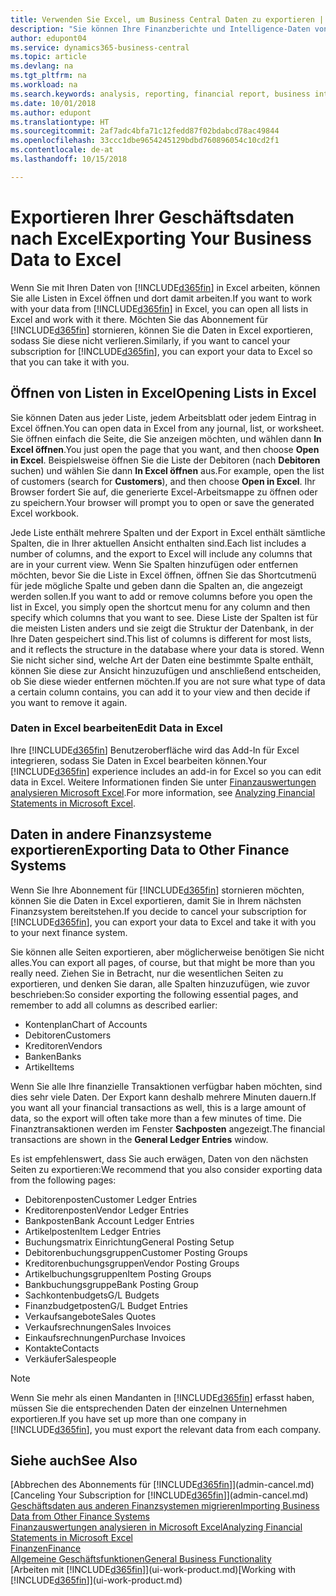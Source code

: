 ```yaml
---
title: Verwenden Sie Excel, um Business Central Daten zu exportieren | Microsoft Docs
description: "Sie können Ihre Finanzberichte und Intelligence-Daten von Business Central in Excel exportieren, oder Ihre Financials Daten in Excel öffnen."
author: edupont04
ms.service: dynamics365-business-central
ms.topic: article
ms.devlang: na
ms.tgt_pltfrm: na
ms.workload: na
ms.search.keywords: analysis, reporting, financial report, business intelligence, BI, Excel
ms.date: 10/01/2018
ms.author: edupont
ms.translationtype: HT
ms.sourcegitcommit: 2af7adc4bfa71c12fedd87f02bdabcd78ac49844
ms.openlocfilehash: 33ccc1dbe9654245129bdbd760896054c10cd2f1
ms.contentlocale: de-at
ms.lasthandoff: 10/15/2018

---
```

# <a name="exporting-your-business-data-to-excel"></a><span data-ttu-id="81806-103">Exportieren Ihrer Geschäftsdaten nach Excel</span><span class="sxs-lookup"><span data-stu-id="81806-103">Exporting Your Business Data to Excel</span></span>
<span data-ttu-id="81806-104">Wenn Sie mit Ihren Daten von [!INCLUDE[d365fin](includes/d365fin_md.md)] in Excel arbeiten, können Sie alle Listen in Excel öffnen und dort damit arbeiten.</span><span class="sxs-lookup"><span data-stu-id="81806-104">If you want to work with your data from [!INCLUDE[d365fin](includes/d365fin_md.md)] in Excel, you can open all lists in Excel and work with it there.</span></span> <span data-ttu-id="81806-105">Möchten Sie das Abonnement für [!INCLUDE[d365fin](includes/d365fin_md.md)] stornieren, können Sie die Daten in Excel exportieren, sodass Sie diese nicht verlieren.</span><span class="sxs-lookup"><span data-stu-id="81806-105">Similarly, if you want to cancel your subscription for [!INCLUDE[d365fin](includes/d365fin_md.md)], you can export your data to Excel so that you can take it with you.</span></span>

## <a name="opening-lists-in-excel"></a><span data-ttu-id="81806-106">Öffnen von Listen in Excel</span><span class="sxs-lookup"><span data-stu-id="81806-106">Opening Lists in Excel</span></span>
<span data-ttu-id="81806-107">Sie können Daten aus jeder Liste, jedem Arbeitsblatt oder jedem Eintrag in Excel öffnen.</span><span class="sxs-lookup"><span data-stu-id="81806-107">You can open data in Excel from any journal, list, or worksheet.</span></span> <span data-ttu-id="81806-108">Sie öffnen einfach die Seite, die Sie anzeigen möchten, und wählen dann **In Excel öffnen**.</span><span class="sxs-lookup"><span data-stu-id="81806-108">You just open the page that you want, and then choose **Open in Excel**.</span></span> <span data-ttu-id="81806-109">Beispielsweise öffnen Sie die Liste der Debitoren (nach **Debitoren** suchen) und wählen Sie dann **In Excel öffnen** aus.</span><span class="sxs-lookup"><span data-stu-id="81806-109">For example, open the list of customers (search for **Customers**), and then choose **Open in Excel**.</span></span> <span data-ttu-id="81806-110">Ihr Browser fordert Sie auf, die generierte Excel-Arbeitsmappe zu öffnen oder zu speichern.</span><span class="sxs-lookup"><span data-stu-id="81806-110">Your browser will prompt you to open or save the generated Excel workbook.</span></span>  

<span data-ttu-id="81806-111">Jede Liste enthält mehrere Spalten und der Export in Excel enthält sämtliche Spalten, die in Ihrer aktuellen Ansicht enthalten sind.</span><span class="sxs-lookup"><span data-stu-id="81806-111">Each list includes a number of columns, and the export to Excel will include any columns that are in your current view.</span></span> <span data-ttu-id="81806-112">Wenn Sie Spalten hinzufügen oder entfernen möchten, bevor Sie die Liste in Excel öffnen, öffnen Sie das Shortcutmenü für jede mögliche Spalte und geben dann die Spalten an, die angezeigt werden sollen.</span><span class="sxs-lookup"><span data-stu-id="81806-112">If you want to add or remove columns before you open the list in Excel, you simply open the shortcut menu for any column and then specify which columns that you want to see.</span></span> <span data-ttu-id="81806-113">Diese Liste der Spalten ist für die meisten Listen anders und sie zeigt die Struktur der Datenbank, in der Ihre Daten gespeichert sind.</span><span class="sxs-lookup"><span data-stu-id="81806-113">This list of columns is different for most lists, and it reflects the structure in the database where your data is stored.</span></span> <span data-ttu-id="81806-114">Wenn Sie nicht sicher sind, welche Art der Daten eine bestimmte Spalte enthält, können Sie diese zur Ansicht hinzuzufügen und anschließend entscheiden, ob Sie diese wieder entfernen möchten.</span><span class="sxs-lookup"><span data-stu-id="81806-114">If you are not sure what type of data a certain column contains, you can add it to your view and then decide if you want to remove it again.</span></span>  

### <a name="edit-data-in-excel"></a><span data-ttu-id="81806-115">Daten in Excel bearbeiten</span><span class="sxs-lookup"><span data-stu-id="81806-115">Edit Data in Excel</span></span>
<span data-ttu-id="81806-116">Ihre [!INCLUDE[d365fin](includes/d365fin_md.md)] Benutzeroberfläche wird das Add-In für Excel integrieren, sodass Sie Daten in Excel bearbeiten können.</span><span class="sxs-lookup"><span data-stu-id="81806-116">Your [!INCLUDE[d365fin](includes/d365fin_md.md)] experience includes an add-in for Excel so you can edit data in Excel.</span></span> <span data-ttu-id="81806-117">Weitere Informationen finden Sie unter [Finanzauswertungen analysieren Microsoft Excel](finance-analyze-excel.md).</span><span class="sxs-lookup"><span data-stu-id="81806-117">For more information, see [Analyzing Financial Statements in Microsoft Excel](finance-analyze-excel.md).</span></span>  

## <a name="exporting-data-to-other-finance-systems"></a><span data-ttu-id="81806-118">Daten in andere Finanzsysteme exportieren</span><span class="sxs-lookup"><span data-stu-id="81806-118">Exporting Data to Other Finance Systems</span></span>
<span data-ttu-id="81806-119">Wenn Sie Ihre Abonnement für [!INCLUDE[d365fin](includes/d365fin_md.md)] stornieren möchten, können Sie die Daten in Excel exportieren, damit Sie in Ihrem nächsten Finanzsystem bereitstehen.</span><span class="sxs-lookup"><span data-stu-id="81806-119">If you decide to cancel your subscription for [!INCLUDE[d365fin](includes/d365fin_md.md)], you can export your data to Excel and take it with you to your next finance system.</span></span>  

<span data-ttu-id="81806-120">Sie können alle Seiten exportieren, aber möglicherweise benötigen Sie nicht alles.</span><span class="sxs-lookup"><span data-stu-id="81806-120">You can export all pages, of course, but that might be more than you really need.</span></span> <span data-ttu-id="81806-121">Ziehen Sie in Betracht, nur die wesentlichen Seiten zu exportieren, und denken Sie daran, alle Spalten hinzuzufügen, wie zuvor beschrieben:</span><span class="sxs-lookup"><span data-stu-id="81806-121">So consider exporting the following essential pages, and remember to add all columns as described earlier:</span></span>  

* <span data-ttu-id="81806-122">Kontenplan</span><span class="sxs-lookup"><span data-stu-id="81806-122">Chart of Accounts</span></span>  
* <span data-ttu-id="81806-123">Debitoren</span><span class="sxs-lookup"><span data-stu-id="81806-123">Customers</span></span>  
* <span data-ttu-id="81806-124">Kreditoren</span><span class="sxs-lookup"><span data-stu-id="81806-124">Vendors</span></span>  
* <span data-ttu-id="81806-125">Banken</span><span class="sxs-lookup"><span data-stu-id="81806-125">Banks</span></span>  
* <span data-ttu-id="81806-126">Artikel</span><span class="sxs-lookup"><span data-stu-id="81806-126">Items</span></span>  

<span data-ttu-id="81806-127">Wenn Sie alle Ihre finanzielle Transaktionen verfügbar haben möchten, sind dies sehr viele Daten. Der Export kann deshalb  mehrere Minuten dauern.</span><span class="sxs-lookup"><span data-stu-id="81806-127">If you want all your financial transactions as well, this is a large amount of data, so the export will often take more than a few minutes of time.</span></span> <span data-ttu-id="81806-128">Die Finanztransaktionen werden im Fenster **Sachposten** angezeigt.</span><span class="sxs-lookup"><span data-stu-id="81806-128">The financial transactions are shown in the **General Ledger Entries** window.</span></span>  

<span data-ttu-id="81806-129">Es ist empfehlenswert, dass Sie auch erwägen, Daten von den nächsten Seiten zu exportieren:</span><span class="sxs-lookup"><span data-stu-id="81806-129">We recommend that you also consider exporting data from the following pages:</span></span>  

* <span data-ttu-id="81806-130">Debitorenposten</span><span class="sxs-lookup"><span data-stu-id="81806-130">Customer Ledger Entries</span></span>  
* <span data-ttu-id="81806-131">Kreditorenposten</span><span class="sxs-lookup"><span data-stu-id="81806-131">Vendor Ledger Entries</span></span>  
* <span data-ttu-id="81806-132">Bankposten</span><span class="sxs-lookup"><span data-stu-id="81806-132">Bank Account Ledger Entries</span></span>  
* <span data-ttu-id="81806-133">Artikelposten</span><span class="sxs-lookup"><span data-stu-id="81806-133">Item Ledger Entries</span></span>  
* <span data-ttu-id="81806-134">Buchungsmatrix Einrichtung</span><span class="sxs-lookup"><span data-stu-id="81806-134">General Posting Setup</span></span>  
* <span data-ttu-id="81806-135">Debitorenbuchungsgruppen</span><span class="sxs-lookup"><span data-stu-id="81806-135">Customer Posting Groups</span></span>  
* <span data-ttu-id="81806-136">Kreditorenbuchungsgruppen</span><span class="sxs-lookup"><span data-stu-id="81806-136">Vendor Posting Groups</span></span>  
* <span data-ttu-id="81806-137">Artikelbuchungsgruppen</span><span class="sxs-lookup"><span data-stu-id="81806-137">Item Posting Groups</span></span>  
* <span data-ttu-id="81806-138">Bankbuchungsgruppe</span><span class="sxs-lookup"><span data-stu-id="81806-138">Bank Posting Group</span></span>  
* <span data-ttu-id="81806-139">Sachkontenbudgets</span><span class="sxs-lookup"><span data-stu-id="81806-139">G/L Budgets</span></span>  
* <span data-ttu-id="81806-140">Finanzbudgetposten</span><span class="sxs-lookup"><span data-stu-id="81806-140">G/L Budget Entries</span></span>  
* <span data-ttu-id="81806-141">Verkaufsangebote</span><span class="sxs-lookup"><span data-stu-id="81806-141">Sales Quotes</span></span>  
* <span data-ttu-id="81806-142">Verkaufsrechnungen</span><span class="sxs-lookup"><span data-stu-id="81806-142">Sales Invoices</span></span>  
* <span data-ttu-id="81806-143">Einkaufsrechnungen</span><span class="sxs-lookup"><span data-stu-id="81806-143">Purchase Invoices</span></span>  
* <span data-ttu-id="81806-144">Kontakte</span><span class="sxs-lookup"><span data-stu-id="81806-144">Contacts</span></span>  
* <span data-ttu-id="81806-145">Verkäufer</span><span class="sxs-lookup"><span data-stu-id="81806-145">Salespeople</span></span>  

> [!NOTE]  
>   <span data-ttu-id="81806-146">Wenn Sie mehr als einen Mandanten in [!INCLUDE[d365fin](includes/d365fin_md.md)] erfasst haben, müssen Sie die entsprechenden Daten der einzelnen Unternehmen exportieren.</span><span class="sxs-lookup"><span data-stu-id="81806-146">If you have set up more than one company in [!INCLUDE[d365fin](includes/d365fin_md.md)], you must export the relevant data from each company.</span></span>

## <a name="see-also"></a><span data-ttu-id="81806-147">Siehe auch</span><span class="sxs-lookup"><span data-stu-id="81806-147">See Also</span></span>
<span data-ttu-id="81806-148">[Abbrechen des Abonnements für [!INCLUDE[d365fin](includes/d365fin_md.md)]](admin-cancel.md)</span><span class="sxs-lookup"><span data-stu-id="81806-148">[Canceling Your Subscription for [!INCLUDE[d365fin](includes/d365fin_md.md)]](admin-cancel.md)</span></span>  
[<span data-ttu-id="81806-149">Geschäftsdaten aus anderen Finanzsystemen migrieren</span><span class="sxs-lookup"><span data-stu-id="81806-149">Importing Business Data from Other Finance Systems</span></span>](across-import-data-configuration-packages.md)  
[<span data-ttu-id="81806-150">Finanzauswertungen analysieren in Microsoft Excel</span><span class="sxs-lookup"><span data-stu-id="81806-150">Analyzing Financial Statements in Microsoft Excel</span></span>](finance-analyze-excel.md)  
[<span data-ttu-id="81806-151">Finanzen</span><span class="sxs-lookup"><span data-stu-id="81806-151">Finance</span></span>](finance.md)  
[<span data-ttu-id="81806-152">Allgemeine Geschäftsfunktionen</span><span class="sxs-lookup"><span data-stu-id="81806-152">General Business Functionality</span></span>](ui-across-business-areas.md)  
<span data-ttu-id="81806-153">[Arbeiten mit [!INCLUDE[d365fin](includes/d365fin_md.md)]](ui-work-product.md)</span><span class="sxs-lookup"><span data-stu-id="81806-153">[Working with [!INCLUDE[d365fin](includes/d365fin_md.md)]](ui-work-product.md)</span></span>  

